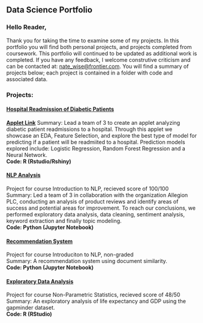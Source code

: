 ## Data Science Portfolio

### Hello Reader,

Thank you for taking the time to examine some of my projects. In this portfolio you will find both personal projects, and projects completed from coursework. This portfolio will continued to be updated as additional work is completed. If you have any feedback, I welcome construtive criticism and can be contacted at: nate_wise@frontier.com. You will find a summary of projects below; each project is contained in a folder with code and associated data.
  
### Projects:  

#### [Hospital Readmission of Diabetic Patients](https://github.com/N8Wise/DS_Portfolio/tree/master/Predicting%20Readmission%20Rates%20of%20Diabetic%20Patients)
**[Applet Link](https://nwise.shinyapps.io/ADSFinalProject/)**
Summary: Lead a team of 3 to create an applet analyzing diabetic patient readmissions to a hospital. Through this applet we showcase an EDA, Feature Selection, and explore the best type of model for predicting if a patient will be readmiited to a hospital. Prediction models explored include: Logistic Regression, Random Forest Regression and a Neural Network.<br/>**Code: R (Rstudio/Rshiny)**

#### [NLP Analysis](https://github.com/N8Wise/DS_Portfolio/tree/master/NLP%20Analysis)
Project for course Introduction to NLP, recieved score of 100/100  
Summary: Led a team of 3 in collaboration with the organization Allegion PLC, conducting an analysis of product reviews and identify areas of success and potential areas for improvement. To reach our conclusions, we performed exploratory data analysis, data cleaning, sentiment analysis, keyword extraction and finally topic modeling.<br/>**Code: Python (Jupyter Notebook)**

#### [Recommendation System](https://github.com/N8Wise/DS_Portfolio/tree/master/MovieRecommendations)
Project for course Introduciton to NLP, non-graded  
Summary: A recommendation system using document similarity.<br/>**Code: Python (Jupyter Notebook)**

#### [Exploratory Data Analysis](https://github.com/N8Wise/DS_Portfolio/tree/master/Gapminder_EDA)
Project for course Non-Parametric Statistics, recieved score of 48/50  
Summary: An exploratory analysis of life expectancy and GDP using the gapminder dataset.<br/>**Code: R (RStudio)**
